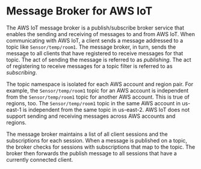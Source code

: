 # Message Broker for AWS IoT<a name="iot-message-broker"></a>

The AWS IoT message broker is a publish/subscribe broker service that enables the sending and receiving of messages to and from AWS IoT\. When communicating with AWS IoT, a client sends a message addressed to a topic like `Sensor/temp/room1`\. The message broker, in turn, sends the message to all clients that have registered to receive messages for that topic\. The act of sending the message is referred to as *publishing*\. The act of registering to receive messages for a topic filter is referred to as *subscribing*\. 

The topic namespace is isolated for each AWS account and region pair\. For example, the `Sensor/temp/room1` topic for an AWS account is independent from the `Sensor/temp/room1` topic for another AWS account\. This is true of regions, too\. The `Sensor/temp/room1` topic in the same AWS account in us\-east\-1 is independent from the same topic in us\-east\-2\. AWS IoT does not support sending and receiving messages across AWS accounts and regions\.

The message broker maintains a list of all client sessions and the subscriptions for each session\. When a message is published on a topic, the broker checks for sessions with subscriptions that map to the topic\. The broker then forwards the publish message to all sessions that have a currently connected client\. 